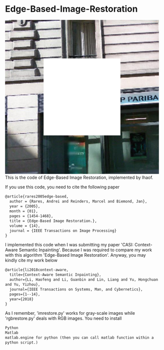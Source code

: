 # Edge-Based-Image-Restoration
![alt text](input_0021.png)
This is the code of Edge-Based Image Restoration, implemented by lhaof.

If you use this code, you need to cite the following paper
```
@article{rares2005edge-based,
  author = {Rares, Andrei and Reinders, Marcel and Biemond, Jan},
  year = {2005},
  month = {01},
  pages = {1454-1468},
  title = {Edge-Based Image Restoration.},
  volume = {14},
  journal = {IEEE Transactions on Image Processing}
}
```
I implemented this code when I was submitting my paper 'CASI: Context-Aware Semantic Inpainting'. Because I was required to compare my work with this algorithm 'Edge-Based Image Restoration'. Anyway, you may kindly cite my work below
```
@article{li2018context-aware,
  title={Context-Aware Semantic Inpainting},
  author={Li, Haofeng and Li, Guanbin and Lin, Liang and Yu, Hongchuan and Yu, Yizhou},
  journal={IEEE Transactions on Systems, Man, and Cybernetics},
  pages={1--14},
  year={2018}
}
```
As I remember, 'imrestore.py' works for gray-scale images while 'rgbrestore.py' deals with RGB images.
You need to install
```
Python
Matlab
matlab.engine for python (then you can call matlab function within a python script.)
```
